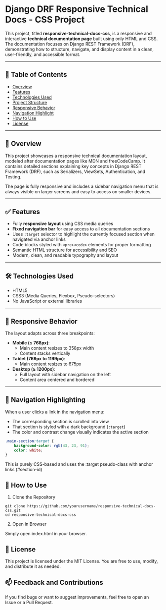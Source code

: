 # Django DRF Responsive Technical Docs - CSS Project

This project, titled **responsive-technical-docs-css**, is a responsive and interactive **technical documentation page** built using only HTML and CSS. The documentation focuses on Django REST Framework (DRF), demonstrating how to structure, navigate, and display content in a clean, user-friendly, and accessible format.

---

## 📖 Table of Contents

- [Overview](#overview)
- [Features](#features)
- [Technologies Used](#technologies-used)
- [Project Structure](#project-structure)
- [Responsive Behavior](#responsive-behavior)
- [Navigation Highlight](#navigation-highlight)
- [How to Use](#how-to-use)
- [License](#license)

---

## 📌 Overview

This project showcases a responsive technical documentation layout, modeled after documentation pages like MDN and freeCodeCamp. It contains detailed sections explaining key concepts in Django REST Framework (DRF), such as Serializers, ViewSets, Authentication, and Testing.

The page is fully responsive and includes a sidebar navigation menu that is always visible on larger screens and easy to access on smaller devices.

---

## ✅ Features

- Fully **responsive layout** using CSS media queries
- **Fixed navigation bar** for easy access to all documentation sections
- Uses `:target` selector to highlight the currently focused section when navigated via anchor links
- Code blocks styled with `<pre><code>` elements for proper formatting
- Semantic HTML structure for accessibility and SEO
- Modern, clean, and readable typography and layout

---

## 🛠 Technologies Used

- HTML5
- CSS3 (Media Queries, Flexbox, Pseudo-selectors)
- No JavaScript or external libraries

---

## 📱 Responsive Behavior

The layout adapts across three breakpoints:

- **Mobile (≤ 768px)**:
  - Main content resizes to 358px width
  - Content stacks vertically
- **Tablet (769px to 1199px)**:
  - Main content resizes to 675px
- **Desktop (≥ 1200px)**:
  - Full layout with sidebar navigation on the left
  - Content area centered and bordered

---

## 🎯 Navigation Highlighting

When a user clicks a link in the navigation menu:

- The corresponding section is scrolled into view
- That section is styled with a dark background (`:target`)
- The color and contrast change visually indicates the active section

```css
.main-section:target {
    background-color: rgb(43, 23, 91);
    color: white;
}
```
This is purely CSS-based and uses the :target pseudo-class with anchor links (#section-id)

## 🚀 How to Use

1. Clone the Repository

```
git clone https://github.com/yourusername/responsive-technical-docs-css.git
cd responsive-technical-docs-css
```

2. Open in Browser

Simply open index.html in your browser.

## 📝 License
This project is licensed under the MIT License. You are free to use, modify, and distribute it as needed.

## 📫 Feedback and Contributions
If you find bugs or want to suggest improvements, feel free to open an Issue or a Pull Request.
